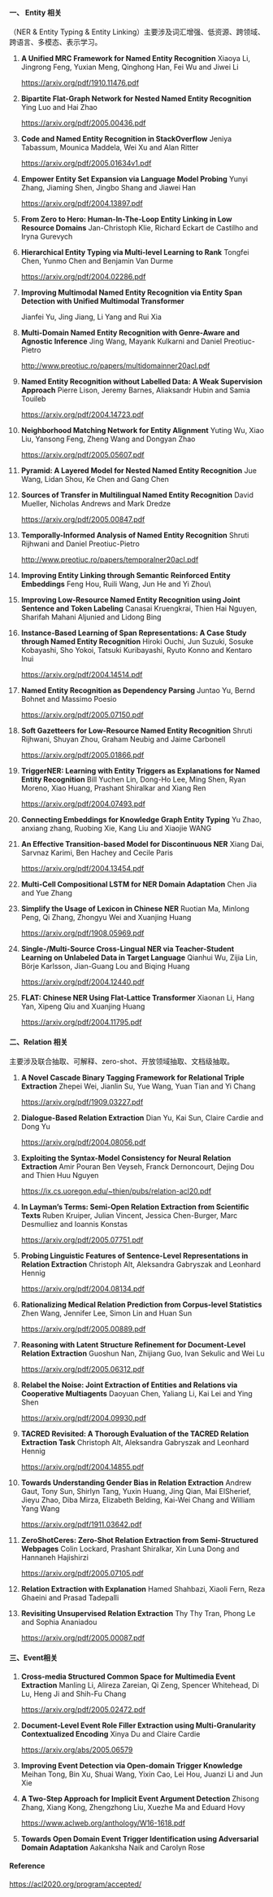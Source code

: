 #### 一、 Entity 相关

（NER & Entity Typing & Entity Linking）主要涉及词汇增强、低资源、跨领域、跨语言、多模态、表示学习。

1. **A Unified MRC Framework for Named Entity Recognition**
   Xiaoya Li, Jingrong Feng, Yuxian Meng, Qinghong Han, Fei Wu and Jiwei Li

   https://arxiv.org/pdf/1910.11476.pdf

2. **Bipartite Flat-Graph Network for Nested Named Entity Recognition**
   Ying Luo and Hai Zhao

   https://arxiv.org/pdf/2005.00436.pdf

3. **Code and Named Entity Recognition in StackOverflow**
   Jeniya Tabassum, Mounica Maddela, Wei Xu and Alan Ritter

   https://arxiv.org/pdf/2005.01634v1.pdf

4. **Empower Entity Set Expansion via Language Model Probing**
   Yunyi Zhang, Jiaming Shen, Jingbo Shang and Jiawei Han

   https://arxiv.org/pdf/2004.13897.pdf

5. **From Zero to Hero: Human-In-The-Loop Entity Linking in Low Resource Domains**
   Jan-Christoph Klie, Richard Eckart de Castilho and Iryna Gurevych

6. **Hierarchical Entity Typing via Multi-level Learning to Rank**
   Tongfei Chen, Yunmo Chen and Benjamin Van Durme

   https://arxiv.org/pdf/2004.02286.pdf

7. **Improving Multimodal Named Entity Recognition via Entity Span Detection with Unified Multimodal Transformer**

   Jianfei Yu, Jing Jiang, Li Yang and Rui Xia

8. **Multi-Domain Named Entity Recognition with Genre-Aware and Agnostic Inference**
   Jing Wang, Mayank Kulkarni and Daniel Preotiuc-Pietro

   http://www.preotiuc.ro/papers/multidomainner20acl.pdf

9. **Named Entity Recognition without Labelled Data: A Weak Supervision Approach**
   Pierre Lison, Jeremy Barnes, Aliaksandr Hubin and Samia Touileb

   https://arxiv.org/pdf/2004.14723.pdf

10. **Neighborhood Matching Network for Entity Alignment**
    Yuting Wu, Xiao Liu, Yansong Feng, Zheng Wang and Dongyan Zhao

    https://arxiv.org/pdf/2005.05607.pdf

11. **Pyramid: A Layered Model for Nested Named Entity Recognition**
    Jue Wang, Lidan Shou, Ke Chen and Gang Chen

12. **Sources of Transfer in Multilingual Named Entity Recognition**
    David Mueller, Nicholas Andrews and Mark Dredze

    https://arxiv.org/pdf/2005.00847.pdf

13. **Temporally-Informed Analysis of Named Entity Recognition**
    Shruti Rijhwani and Daniel Preotiuc-Pietro

    http://www.preotiuc.ro/papers/temporalner20acl.pdf

14. **Improving Entity Linking through Semantic Reinforced Entity Embeddings**
    Feng Hou, Ruili Wang, Jun He and Yi Zhou\

15. **Improving Low-Resource Named Entity Recognition using Joint Sentence and Token Labeling**
    Canasai Kruengkrai, Thien Hai Nguyen, Sharifah Mahani Aljunied and Lidong Bing

16. **Instance-Based Learning of Span Representations: A Case Study through Named Entity Recognition**
    Hiroki Ouchi, Jun Suzuki, Sosuke Kobayashi, Sho Yokoi, Tatsuki Kuribayashi, Ryuto Konno and Kentaro Inui

    https://arxiv.org/pdf/2004.14514.pdf

17. **Named Entity Recognition as Dependency Parsing**
    Juntao Yu, Bernd Bohnet and Massimo Poesio

    https://arxiv.org/pdf/2005.07150.pdf

18. **Soft Gazetteers for Low-Resource Named Entity Recognition**
    Shruti Rijhwani, Shuyan Zhou, Graham Neubig and Jaime Carbonell

    https://arxiv.org/pdf/2005.01866.pdf

19. **TriggerNER: Learning with Entity Triggers as Explanations for Named Entity Recognition**
    Bill Yuchen Lin, Dong-Ho Lee, Ming Shen, Ryan Moreno, Xiao Huang, Prashant Shiralkar and Xiang Ren

    https://arxiv.org/pdf/2004.07493.pdf

20. **Connecting Embeddings for Knowledge Graph Entity Typing**
    Yu Zhao, anxiang zhang, Ruobing Xie, Kang Liu and Xiaojie WANG

21. **An Effective Transition-based Model for Discontinuous NER**
    Xiang Dai, Sarvnaz Karimi, Ben Hachey and Cecile Paris

    https://arxiv.org/pdf/2004.13454.pdf

22. **Multi-Cell Compositional LSTM for NER Domain Adaptation**
    Chen Jia and Yue Zhang

23. **Simplify the Usage of Lexicon in Chinese NER**
    Ruotian Ma, Minlong Peng, Qi Zhang, Zhongyu Wei and Xuanjing Huang

    https://arxiv.org/pdf/1908.05969.pdf

24. **Single-/Multi-Source Cross-Lingual NER via Teacher-Student Learning on Unlabeled Data in Target Language**
    Qianhui Wu, Zijia Lin, Börje Karlsson, Jian-Guang Lou and Biqing Huang

    https://arxiv.org/pdf/2004.12440.pdf

25. **FLAT: Chinese NER Using Flat-Lattice Transformer**
    Xiaonan Li, Hang Yan, Xipeng Qiu and Xuanjing Huang

    https://arxiv.org/pdf/2004.11795.pdf

#### 二、Relation 相关

主要涉及联合抽取、可解释、zero-shot、开放领域抽取、文档级抽取。

1. **A Novel Cascade Binary Tagging Framework for Relational Triple Extraction**
   Zhepei Wei, Jianlin Su, Yue Wang, Yuan Tian and Yi Chang

   https://arxiv.org/pdf/1909.03227.pdf

2. **Dialogue-Based Relation Extraction**
   Dian Yu, Kai Sun, Claire Cardie and Dong Yu

   https://arxiv.org/pdf/2004.08056.pdf

3. **Exploiting the Syntax-Model Consistency for Neural Relation Extraction**
   Amir Pouran Ben Veyseh, Franck Dernoncourt, Dejing Dou and Thien Huu Nguyen

   https://ix.cs.uoregon.edu/~thien/pubs/relation-acl20.pdf

4. **In Layman’s Terms: Semi-Open Relation Extraction from Scientific Texts**
   Ruben Kruiper, Julian Vincent, Jessica Chen-Burger, Marc Desmulliez and Ioannis Konstas

   https://arxiv.org/pdf/2005.07751.pdf

5. **Probing Linguistic Features of Sentence-Level Representations in Relation Extraction**
   Christoph Alt, Aleksandra Gabryszak and Leonhard Hennig

   https://arxiv.org/pdf/2004.08134.pdf

6. **Rationalizing Medical Relation Prediction from Corpus-level Statistics**
   Zhen Wang, Jennifer Lee, Simon Lin and Huan Sun

   https://arxiv.org/pdf/2005.00889.pdf

7. **Reasoning with Latent Structure Refinement for Document-Level Relation Extraction**
   Guoshun Nan, Zhijiang Guo, Ivan Sekulic and Wei Lu

   https://arxiv.org/pdf/2005.06312.pdf

8. **Relabel the Noise: Joint Extraction of Entities and Relations via Cooperative Multiagents**
   Daoyuan Chen, Yaliang Li, Kai Lei and Ying Shen

   https://arxiv.org/pdf/2004.09930.pdf

9. **TACRED Revisited: A Thorough Evaluation of the TACRED Relation Extraction Task**
   Christoph Alt, Aleksandra Gabryszak and Leonhard Hennig

   https://arxiv.org/pdf/2004.14855.pdf

10. **Towards Understanding Gender Bias in Relation Extraction**
    Andrew Gaut, Tony Sun, Shirlyn Tang, Yuxin Huang, Jing Qian, Mai ElSherief, Jieyu Zhao, Diba Mirza, Elizabeth Belding, Kai-Wei Chang and William Yang Wang

    https://arxiv.org/pdf/1911.03642.pdf

11. **ZeroShotCeres: Zero-Shot Relation Extraction from Semi-Structured Webpages**
    Colin Lockard, Prashant Shiralkar, Xin Luna Dong and Hannaneh Hajishirzi

    https://arxiv.org/pdf/2005.07105.pdf

12. **Relation Extraction with Explanation**
    Hamed Shahbazi, Xiaoli Fern, Reza Ghaeini and Prasad Tadepalli

13. **Revisiting Unsupervised Relation Extraction**
    Thy Thy Tran, Phong Le and Sophia Ananiadou

    https://arxiv.org/pdf/2005.00087.pdf

#### 三、Event相关

1. **Cross-media Structured Common Space for Multimedia Event Extraction**
   Manling Li, Alireza Zareian, Qi Zeng, Spencer Whitehead, Di Lu, Heng Ji and Shih-Fu Chang

   https://arxiv.org/pdf/2005.02472.pdf

2. **Document-Level Event Role Filler Extraction using Multi-Granularity Contextualized Encoding**
   Xinya Du and Claire Cardie

   https://arxiv.org/abs/2005.06579

3. **Improving Event Detection via Open-domain Trigger Knowledge**
   Meihan Tong, Bin Xu, Shuai Wang, Yixin Cao, Lei Hou, Juanzi Li and Jun Xie

4. **A Two-Step Approach for Implicit Event Argument Detection**
   Zhisong Zhang, Xiang Kong, Zhengzhong Liu, Xuezhe Ma and Eduard Hovy

   https://www.aclweb.org/anthology/W16-1618.pdf

5. **Towards Open Domain Event Trigger Identification using Adversarial Domain Adaptation**
   Aakanksha Naik and Carolyn Rose



#### Reference

https://acl2020.org/program/accepted/